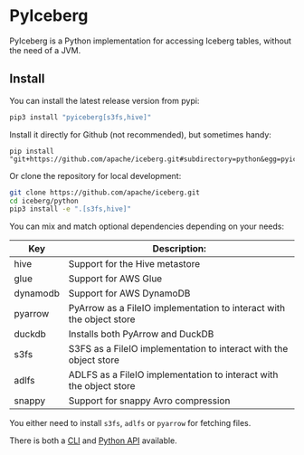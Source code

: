 <!--
 - Licensed to the Apache Software Foundation (ASF) under one or more
 - contributor license agreements.  See the NOTICE file distributed with
 - this work for additional information regarding copyright ownership.
 - The ASF licenses this file to You under the Apache License, Version 2.0
 - (the "License"); you may not use this file except in compliance with
 - the License.  You may obtain a copy of the License at
 -
 -   http://www.apache.org/licenses/LICENSE-2.0
 -
 - Unless required by applicable law or agreed to in writing, software
 - distributed under the License is distributed on an "AS IS" BASIS,
 - WITHOUT WARRANTIES OR CONDITIONS OF ANY KIND, either express or implied.
 - See the License for the specific language governing permissions and
 - limitations under the License.
 -->

# PyIceberg

PyIceberg is a Python implementation for accessing Iceberg tables, without the need of a JVM.

## Install

You can install the latest release version from pypi:

```sh
pip3 install "pyiceberg[s3fs,hive]"
```

Install it directly for Github (not recommended), but sometimes handy:

```
pip install "git+https://github.com/apache/iceberg.git#subdirectory=python&egg=pyiceberg[s3fs]"
```

Or clone the repository for local development:

```sh
git clone https://github.com/apache/iceberg.git
cd iceberg/python
pip3 install -e ".[s3fs,hive]"
```

You can mix and match optional dependencies depending on your needs:

| Key      | Description:                                                         |
|----------|----------------------------------------------------------------------|
| hive     | Support for the Hive metastore                                       |
| glue     | Support for AWS Glue                                                 |
| dynamodb | Support for AWS DynamoDB                                             |
| pyarrow  | PyArrow as a FileIO implementation to interact with the object store |
| duckdb   | Installs both PyArrow and DuckDB                                     |
| s3fs     | S3FS as a FileIO implementation to interact with the object store    |
| adlfs    | ADLFS as a FileIO implementation to interact with the object store   |
| snappy   | Support for snappy Avro compression                                  |

You either need to install `s3fs`, `adlfs` or `pyarrow` for fetching files.

There is both a [CLI](cli.md) and [Python API](api.md) available.

